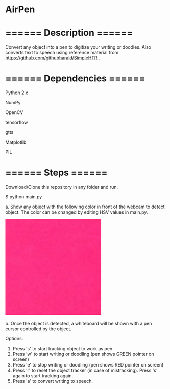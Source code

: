 # AirPen

# ====== Description ======

Convert any object into a pen to digitize your writing or doodles. Also converts text to speech using reference material from https://github.com/githubharald/SimpleHTR .


# ====== Dependencies ======
Python 2.x

NumPy

OpenCV

tensorflow

gtts

Matplotlib

PIL

# ====== Steps ======
Download/Clone this repository in any folder and run.

$ python main.py

a. Show any object with the following color in front of the webcam to detect object. The color can be changed by editing HSV values in main.py.

![alt text](https://raw.githubusercontent.com/TheTalkingNoodle/AirPen/master/pink.jpg)

b. Once the object is detected, a whiteboard will be shown with a pen cursor controlled by the object.

Options:
1. Press 's' to start tracking object to work as pen.
2. Press 'w' to start writing or doodling (pen shows GREEN pointer on screen)
3. Press 'e' to stop writing or doodling (pen shows RED pointer on screen)
4. Press 'r' to reset the object tracker (in case of mistracking). Press 's' again to start tracking again.
4. Press 'a' to convert writing to speech.
